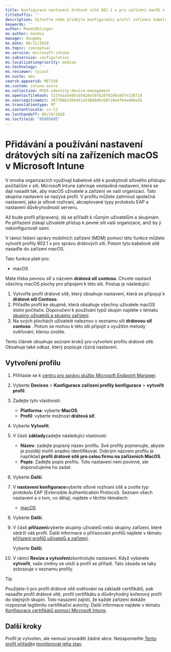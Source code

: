 ```yaml
---
title: Konfigurace nastavení drátové sítě 802.1 x pro zařízení macOS v Microsoft Intune – Azure | Microsoft Docs
titleSuffix: ''
description: Vytvořte nebo přidejte konfigurační profil zařízení kabelové sítě pro zařízení macOS Desktop Computer. Podívejte se na různá nastavení, přidejte certifikáty, zvolte typ protokolu EAP a vyberte metodu ověřování v Microsoft Intune.
keywords: ''
author: MandiOhlinger
ms.author: mandia
manager: dougeby
ms.date: 06/11/2020
ms.topic: conceptual
ms.service: microsoft-intune
ms.subservice: configuration
ms.localizationpriority: medium
ms.technology: ''
ms.reviewer: tycast
ms.suite: ems
search.appverid: MET150
ms.custom: intune-azure
ms.collection: M365-identity-device-management
ms.openlocfilehash: f237daa5e95cb5428e707828f0104c697e338718
ms.sourcegitcommit: 387706b2304451e548d6d9c68f18e4764a466a2b
ms.translationtype: MT
ms.contentlocale: cs-CZ
ms.lasthandoff: 06/19/2020
ms.locfileid: "85095695"
---
```

# <a name="add-and-use-wired-networks-settings-on-your-macos-devices-in-microsoft-intune"></a>Přidávání a používání nastavení drátových sítí na zařízeních macOS v Microsoft Intune

V mnoha organizacích využívají kabelové sítě k poskytnutí síťového přístupu počítačům v síti. Microsoft Intune zahrnuje vestavěná nastavení, která se dají nasadit tak, aby macOS uživatele a zařízení ve vaší organizaci. Tato skupina nastavení se nazývá profil. V profilu můžete zahrnout společná nastavení, jako je síťové rozhraní, akceptované typy protokolu EAP a nastavení důvěryhodnosti serveru.

Až bude profil připravený, dá se přiřadit k různým uživatelům a skupinám. Po přiřazení získají uživatelé přístup k pevné síti vaší organizace, aniž by ji nakonfigurovali sami.

V rámci řešení správy mobilních zařízení (MDM) pomocí této funkce můžete vytvořit profily 802.1 x pro správu drátových sítí. Potom tyto kabelové sítě nasaďte do zařízení macOS.

Tato funkce platí pro:

- macOS

Máte třeba pevnou síť s názvem **drátová síť contoso**. Chcete nastavit všechny macOS plochy pro připojení k této síti. Postup je následující:

1. Vytvořte profil drátové sítě, který obsahuje nastavení, která se připojují k **drátové síti Contoso**.
2. Přiřaďte profil ke skupině, která obsahuje všechny uživatele macOS stolní počítače. Doporučení k používání typů skupin najdete v tématu [skupiny uživatelů a skupiny zařízení](device-profile-assign.md#user-groups-vs-device-groups).
3. Na svých plochách uživatelé naleznou v seznamu sítí **drátovou síť contoso** . Potom se mohou k této síti připojit s využitím metody ověřování, kterou zvolíte.

Tento článek obsahuje seznam kroků pro vytvoření profilu drátové sítě. Obsahuje také odkaz, který popisuje různá nastavení.

## <a name="create-the-profile"></a>Vytvoření profilu

1. Přihlaste se k [centru pro správu služby Microsoft Endpoint Manager](https://go.microsoft.com/fwlink/?linkid=2109431).
2. Vyberte **Devices**  >  **Konfigurace zařízení profily konfigurace**  >  **vytvořit profil**.
3. Zadejte tyto vlastnosti:

    - **Platforma**: vyberte **MacOS**.
    - **Profil**: vyberte možnost **drátová síť**.

4. Vyberte **Vytvořit**.
5. V části **základy**zadejte následující vlastnosti:

    - **Název**: zadejte popisný název profilu. Své profily pojmenujte, abyste je později mohli snadno identifikovat. Dobrým názvem profilu je například **profil drátové sítě pro celou firmu na zařízeních MacOS**.
    - **Popis**: Zadejte popis profilu. Toto nastavení není povinné, ale doporučujeme ho zadat.

6. Vyberte **Další**.
7. V **nastavení konfigurace**vyberte síťové rozhraní sítě a zvolte typ protokolu EAP (Extensible Authentication Protocol). Seznam všech nastavení a o tom, co dělají, najdete v těchto tématech:

    - [macOS](wired-network-settings-macos.md)

8. Vyberte **Další**.
9. V části **přiřazení**vyberte skupiny uživatelů nebo skupiny zařízení, které obdrží váš profil. Další informace o přiřazování profilů najdete v tématu [přiřazení profilů uživatelů a zařízení](device-profile-assign.md).

    Vyberte **Další**.

10. V rámci **Revize a vytvoření**zkontrolujte nastavení. Když vyberete **vytvořit**, vaše změny se uloží a profil se přiřadí. Tato zásada se taky zobrazuje v seznamu profily.

> [!TIP]
> Použijete-li pro profil drátové sítě ověřování na základě certifikátů, pak nasaďte profil drátové sítě, profil certifikátu a důvěryhodný kořenový profil do stejných skupin. Toto nasazení zajistí, že každé zařízení dokáže rozpoznat legitimitu certifikační autority. Další informace najdete v tématu [Konfigurace certifikátů pomocí Microsoft Intune](../protect/certificates-configure.md).

## <a name="next-steps"></a>Další kroky

Profil je vytvořen, ale nemusí provádět žádné akce. Nezapomeňte [Tento profil přiřadit](device-profile-assign.md)a [monitorovat jeho stav](device-profile-monitor.md).
